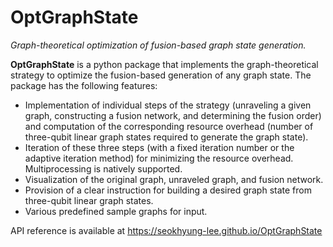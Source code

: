 # OptGraphState

*Graph-theoretical optimization of fusion-based graph state generation.*

**OptGraphState** is a python package that implements the graph-theoretical
strategy to optimize the fusion-based generation of any graph state.
The package has the following features:

- Implementation of individual steps of the strategy (unraveling a given graph,
constructing a fusion network, and determining the fusion order) and
computation of the corresponding resource overhead (number of three-qubit
linear graph states required to generate the graph state).
- Iteration of these three steps (with a fixed iteration number or the adaptive
iteration method) for minimizing the resource overhead. Multiprocessing is
natively supported.
- Visualization of the original graph, unraveled graph, and fusion network.
- Provision of a clear instruction for building a desired graph state from
three-qubit linear graph states.
- Various predefined sample graphs for input.

API reference is available at https://seokhyung-lee.github.io/OptGraphState

